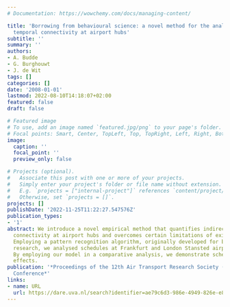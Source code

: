 ```yaml
---
# Documentation: https://wowchemy.com/docs/managing-content/

title: 'Borrowing from behavioural science: a novel method for the analysis of indirect
  temporal connectivity at airport hubs'
subtitle: ''
summary: ''
authors:
- A. Budde
- G. Burghouwt
- J. de Wit
tags: []
categories: []
date: '2008-01-01'
lastmod: 2022-08-10T14:18:07+02:00
featured: false
draft: false

# Featured image
# To use, add an image named `featured.jpg/png` to your page's folder.
# Focal points: Smart, Center, TopLeft, Top, TopRight, Left, Right, BottomLeft, Bottom, BottomRight.
image:
  caption: ''
  focal_point: ''
  preview_only: false

# Projects (optional).
#   Associate this post with one or more of your projects.
#   Simply enter your project's folder or file name without extension.
#   E.g. `projects = ["internal-project"]` references `content/project/deep-learning/index.md`.
#   Otherwise, set `projects = []`.
projects: []
publishDate: '2022-11-25T11:22:27.547576Z'
publication_types:
- '1'
abstract: We introduce a novel empirical method that quantifies indirect temporal
  connectivity at airport hubs and overcomes certain limitations of existing methodology.
  Employing a pattern recognition algorithm, originally developed for behavioural
  research, we analysed schedules at Frankfurt and London Stansted airports in 2007.
  By employing our model in a comparative analysis, we demonstrate schedule coordination
  effects.
publication: '*Proceedings of the 12th Air Transport Research Society (ATRS) World
  Conference*'
links:
- name: URL
  url: https://dare.uva.nl/search?identifier=ae79c6d3-986e-4949-826e-e8a873c5d399
---
```

